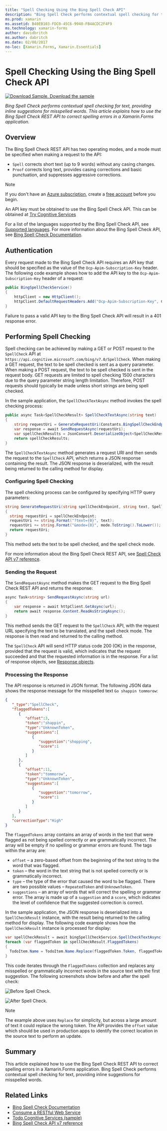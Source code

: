 ```yaml
---
title: "Spell Checking Using the Bing Spell Check API"
description: "Bing Spell Check performs contextual spell checking for text, providing inline suggestions for misspelled words. This article explains how to use the Bing Spell Check REST API to correct spelling errors in a Xamarin.Forms application."
ms.prod: xamarin
ms.assetid: B40EB103-FDC0-45C6-9940-FB4ACDC2F4F9
ms.technology: xamarin-forms
author: davidbritch
ms.author: dabritch
ms.date: 02/08/2017
no-loc: [Xamarin.Forms, Xamarin.Essentials]
---
```


# Spell Checking Using the Bing Spell Check API

[![Download Sample.](~/media/shared/download.png) Download the sample](/samples/xamarin/xamarin-forms-samples/webservices-todocognitiveservices)

_Bing Spell Check performs contextual spell checking for text, providing inline suggestions for misspelled words. This article explains how to use the Bing Spell Check REST API to correct spelling errors in a Xamarin.Forms application._

## Overview

The Bing Spell Check REST API has two operating modes, and a mode must be specified when making a request to the API:

- `Spell` corrects short text (up to 9 words) without any casing changes.
- `Proof` corrects long text, provides casing corrections and basic punctuation, and suppresses aggressive corrections.

> [!NOTE]
> If you don't have an [Azure subscription](/azure/guides/developer/azure-developer-guide#understanding-accounts-subscriptions-and-billing), create a [free account](https://aka.ms/azfree-docs-mobileapps) before you begin.

An API key must be obtained to use the Bing Spell Check API. This can be obtained at [Try Cognitive Services](https://azure.microsoft.com/try/cognitive-services/)

For a list of the languages supported by the Bing Spell Check API, see [Supported languages](/azure/cognitive-services/bing-spell-check/bing-spell-check-supported-languages/). For more information about the Bing Spell Check API, see [Bing Spell Check Documentation](/azure/cognitive-services/bing-spell-check/).

## Authentication

Every request made to the Bing Spell Check API requires an API key that should be specified as the value of the `Ocp-Apim-Subscription-Key` header. The following code example shows how to add the API key to the `Ocp-Apim-Subscription-Key` header of a request:

```csharp
public BingSpellCheckService()
{
    httpClient = new HttpClient();
    httpClient.DefaultRequestHeaders.Add("Ocp-Apim-Subscription-Key", Constants.BingSpellCheckApiKey);
}
```

Failure to pass a valid API key to the Bing Spell Check API will result in a 401 response error.

## Performing Spell Checking

Spell checking can be achieved by making a GET or POST request to the `SpellCheck` API at `https://api.cognitive.microsoft.com/bing/v7.0/SpellCheck`. When making a GET request, the text to be spell checked is sent as a query parameter. When making a POST request, the text to be spell checked is sent in the request body. GET requests are limited to spell checking 1500 characters due to the query parameter string length limitation. Therefore, POST requests should typically be made unless short strings are being spell checked.

In the sample application, the `SpellCheckTextAsync` method invokes the spell checking process:

```csharp
public async Task<SpellCheckResult> SpellCheckTextAsync(string text)
{
    string requestUri = GenerateRequestUri(Constants.BingSpellCheckEndpoint, text, SpellCheckMode.Spell);
    var response = await SendRequestAsync(requestUri);
    var spellCheckResults = JsonConvert.DeserializeObject<SpellCheckResult>(response);
    return spellCheckResults;
}
```

The `SpellCheckTextAsync` method generates a request URI and then sends the request to the `SpellCheck` API, which returns a JSON response containing the result. The JSON response is deserialized, with the result being returned to the calling method for display.

### Configuring Spell Checking

The spell checking process can be configured by specifying HTTP query parameters:

```csharp
string GenerateRequestUri(string spellCheckEndpoint, string text, SpellCheckMode mode)
{
  string requestUri = spellCheckEndpoint;
  requestUri += string.Format("?text={0}", text);                         // text to spell check
  requestUri += string.Format("&mode={0}", mode.ToString().ToLower());    // spellcheck mode - proof or spell
  return requestUri;
}
```

This method sets the text to be spell checked, and the spell check mode.

For more information about the Bing Spell Check REST API, see [Spell Check API v7 reference](/rest/api/cognitiveservices/bing-spell-check-api-v7-reference/).

### Sending the Request

The `SendRequestAsync` method makes the GET request to the Bing Spell Check REST API and returns the response:

```csharp
async Task<string> SendRequestAsync(string url)
{
    var response = await httpClient.GetAsync(url);
    return await response.Content.ReadAsStringAsync();
}
```

This method sends the GET request to the `SpellCheck` API, with the request URL specifying the text to be translated, and the spell check mode. The response is then read and returned to the calling method.

The `SpellCheck` API will send HTTP status code 200 (OK) in the response, provided that the request is valid, which indicates that the request succeeded and that the requested information is in the response. For a list of response objects, see [Response objects](/rest/api/cognitiveservices/bing-spell-check-api-v7-reference#response-objects).

### Processing the Response

The API response is returned in JSON format. The following JSON data shows the response message for the misspelled text `Go shappin tommorow`:

```json
{  
   "_type":"SpellCheck",
   "flaggedTokens":[  
      {  
         "offset":3,
         "token":"shappin",
         "type":"UnknownToken",
         "suggestions":[  
            {  
               "suggestion":"shopping",
               "score":1
            }
         ]
      },
      {  
         "offset":11,
         "token":"tommorow",
         "type":"UnknownToken",
         "suggestions":[  
            {  
               "suggestion":"tomorrow",
               "score":1
            }
         ]
      }
   ],
   "correctionType":"High"
}
```

The `flaggedTokens` array contains an array of words in the text that were flagged as not being spelled correctly or are grammatically incorrect. The array will be empty if no spelling or grammar errors are found. The tags within the array are:

- `offset` – a zero-based offset from the beginning of the text string to the word that was flagged.
- `token` – the word in the text string that is not spelled correctly or is grammatically incorrect.
- `type` – the type of the error that caused the word to be flagged. There are two possible values – `RepeatedToken` and `UnknownToken`.
- `suggestions` – an array of words that will correct the spelling or grammar error. The array is made up of a `suggestion` and a `score`, which indicates the level of confidence that the suggested correction is correct.

In the sample application, the JSON response is deserialized into a `SpellCheckResult` instance, with the result being returned to the calling method for display. The following code example shows how the `SpellCheckResult` instance is processed for display:

```csharp
var spellCheckResult = await bingSpellCheckService.SpellCheckTextAsync(TodoItem.Name);
foreach (var flaggedToken in spellCheckResult.FlaggedTokens)
{
  TodoItem.Name = TodoItem.Name.Replace(flaggedToken.Token, flaggedToken.Suggestions.FirstOrDefault().Suggestion);
}
```

This code iterates through the `FlaggedTokens` collection and replaces any misspelled or grammatically incorrect words in the source text with the first suggestion. The following screenshots show before and after the spell check:

![Before Spell Check.](spell-check-images/before-spell-check.png)

![After Spell Check.](spell-check-images/after-spell-check.png)

> [!NOTE]
> The example above uses `Replace` for simplicity, but across a large amount of text it
> could replace the wrong token. The API provides the `offset` value which should be
> used in production apps to identify the correct location in the source text to perform an update.

## Summary

This article explained how to use the Bing Spell Check REST API to correct spelling errors in a Xamarin.Forms application. Bing Spell Check performs contextual spell checking for text, providing inline suggestions for misspelled words.

## Related Links

- [Bing Spell Check Documentation](/azure/cognitive-services/bing-spell-check/)
- [Consume a RESTful Web Service](~/xamarin-forms/data-cloud/web-services/rest.md)
- [Todo Cognitive Services (sample)](/samples/xamarin/xamarin-forms-samples/webservices-todocognitiveservices)
- [Bing Spell Check API v7 reference](/rest/api/cognitiveservices/bing-spell-check-api-v7-reference/)